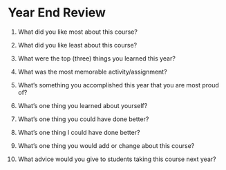# Year End Review

1) What did you like most about this course?

2) What did you like least about this course?

3) What were the top (three) things you learned this year?

4) What was the most memorable activity/assignment?

5) What’s something you accomplished this year that you are most proud of?

6) What’s one thing you learned about yourself?

7) What’s one thing you could have done better?

8) What’s one thing I could have done better?

9) What’s one thing you would add or change about this course?

10) What advice would you give to students taking this course next year?
